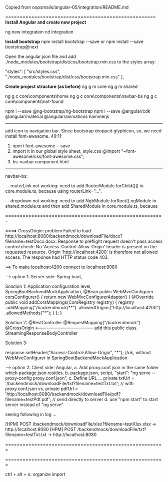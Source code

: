 Copied from oopsmails/angular-05/integration/README.md


====================================================
**Install Angular and create new project**

ng new integration
cd integration

**Install bootstrap**
npm install bootstrap --save
or
npm install --save bootstrap@next

Open the angular.json file and add ./node_modules/bootstrap/dist/css/bootstrap.min.css to the styles array:

"styles": [ 
    "src/styles.css", 
    "./node_modules/bootstrap/dist/css/bootstrap.min.css" 
],

**Create project structure (as before)**
ng g m core
ng g m shared

ng g c core\components\home
ng g c core\components\navbar-bs
ng g c core\components\not-found



npm i --save @ng-bootstrap/ng-bootstrap
npm i --save @angular/cdk @angular/material @angular/animations hammerjs

----
add icon to navigation bar. Since bootstrap dropped glyphicon, so, we need install 
font-awesome.
49:11: 
1. npm i font-awesome --save
2. import it in our global style sheet, style.css
@import "~font-awesome/css/font-awesome.css";
3. bs-navbar.component.html
<i class="fa fa-leaf" aria-hidden="true"></i>

----

navbar-bs:

-- routerLink not working: 
need to add RouterModule.forChild([]) in core.module.ts, because using routerLink="...".

-- dropdown not working: 
need to add NgbModule.forRoot().ngModule in shared.module.ts and then add SharedModule
in core.module.ts, because 
<div ngbDropdownMenu ...


=======================================================

====> CrossOrigin: problem
Failed to load http://localhost:8080/backendmock/downloadFile/docx?filename=testDocx.docx: Response to preflight request doesn't pass access control check: No 'Access-Control-Allow-Origin' header is present on the requested resource. Origin 'http://localhost:4200' is therefore not allowed access. The response had HTTP status code 403.

==> To make localhost:4200 connect to localhost:8080

--> option 1: Server side: Spring boot,

Solution 1:
Application configuration level, SpringBootBackendMockApplication, 
@Bean
public WebMvcConfigurer corsConfigurer() {
    return new WebMvcConfigurerAdapter() {
        @Override
        public void addCorsMappings(CorsRegistry registry) {
            registry
                    .addMapping("/backendmock/**")
                    .allowedOrigins("http://localhost:4200")
                    .allowedMethods("*");
        }
    };
}

Solution 2:
@RestController
@RequestMapping("/backendmock")
@CrossOrigin <-------------------------- add this
public class StreamingResponseBodyController

Solution 3:

response.setHeader("Access-Control-Allow-Origin", "*"); //ok, without WebMvcConfigurer in SpringBootBackendMockApplication

--> option 2: Client side: Angular,
a. Add proxy.conf.json in the same folder which package.json resides.
b. package.json, script,
"start": "ng serve --proxy-config proxy.conf.json",
c. Define URL ...
 private txtUrl = '/backendmock/downloadFile/txt?filename=testTxt.txt'; // with proxy.conf.json
 vs.
 private pdfUrl = 'http://localhost:8080/backendmock/downloadFile/pdf?filename=testPdf.pdf'; // send directly to server
d. use "npm start" to start server instead of "ng serve"

seeing following in log ...

[HPM] POST /backendmock/downloadFile/xlsx?filename=testXlsx.xlsx -> http://localhost:8080
[HPM] POST /backendmock/downloadFile/txt?filename=testTxt.txt -> http://localhost:8080

=======================================================






=======================================================

ctrl + alt + o: organize import


